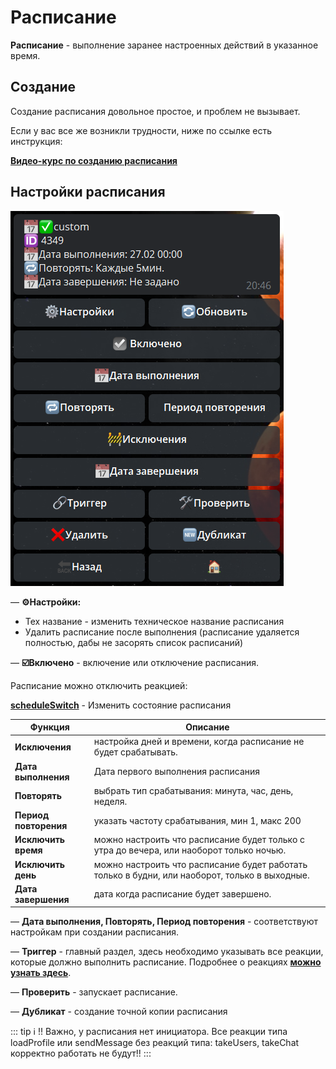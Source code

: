 # Расписание

**Расписание** - выполнение заранее настроенных действий в указанное время.


## Создание 

Создание расписания довольное простое, и проблем не вызывает. 

Если у вас все же возникли трудности, ниже по ссылке есть инструкция:

[**Видео-курс по созданию расписания**](https://t.me/QNextCases/122)

## Настройки расписания

![](./2.png)

— **⚙️Настройки:**
* Тех название - изменить техническое название расписания
* Удалить расписание после выполнения (расписание удаляется полностью, дабы не засорять список расписаний)

— **☑️Включено** - включение или отключение расписания.

Расписание можно отключить реакцией:

[**scheduleSwitch**](/docs/admin/switch/scheduleswitch) - Изменить состояние расписания

| Функция | Описание |
| --- | --- |
| **Исключения** | настройка дней и времени, когда расписание не будет срабатывать. |
| **Дата выполнения** | Дата первого выполнения расписания |
| **Повторять** | выбрать тип срабатывания: минута, час, день, неделя. |
| **Период повторения** | указать частоту срабатывания, мин 1, макс 200 |
| **Исключить время** | можно настроить что расписание будет только с утра до вечера, или наоборот только ночью. |
| **Исключить день** | можно настроить что расписание будет работать только в будни, или наоборот, только в выходные. |
| **Дата завершения** | дата когда расписание будет завершено. |

— **Дата выполнения, Повторять, Период повторения** - соответствуют настройкам при создании расписания.

— **Триггер** - главный раздел, здесь необходимо указывать все реакции, которые должно выполнить расписание. Подробнее о реакциях [**можно узнать здесь**](/docs/admin/other/reactions).

— **Проверить** - запускает расписание. 

— **Дубликат** - создание точной копии расписания

::: tip ℹ️
!! Важно, у расписания нет инициатора. Все реакции типа loadProfile или sendMessage без реакций типа: takeUsers, takeChat корректно работать не будут!!
:::
